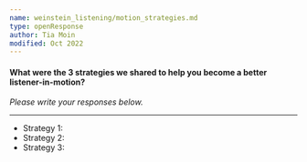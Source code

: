 ```yaml
---
name: weinstein_listening/motion_strategies.md
type: openResponse
author: Tia Moin
modified: Oct 2022
---
```


#### What were the 3 strategies we shared to help you become a better listener-in-motion?

_Please write your responses below._

---

- Strategy 1:
- Strategy 2:
- Strategy 3:
